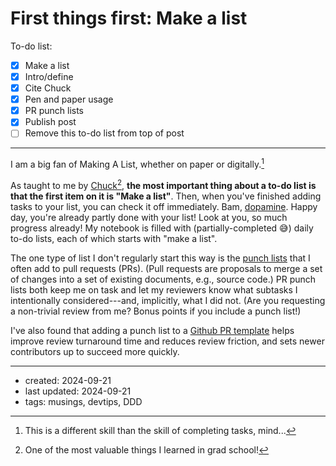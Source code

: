 # First things first: Make a list

To-do list:
- [x] Make a list
- [x] Intro/define
- [x] Cite Chuck
- [x] Pen and paper usage
- [x] PR punch lists
- [x] Publish post
- [ ] Remove this to-do list from top of post

---
I am a big fan of Making A List, whether on paper or digitally.[^skill] 

As taught to me by <a class="impersonal" href="https://futurestatesband.ca/)">Chuck</a>[^chuck], **the most important thing about a to-do list is that the first item on it is "Make a list"**. Then, when you've finished adding tasks to your list, you can check it off immediately. Bam, [dopamine](../driven-developments/). Happy day, you're already partly done with your list! Look at you, so much progress already!
My notebook is filled with (partially-completed 😅) daily to-do lists, each of which starts with "make a list".

The one type of list I don't regularly start this way is the <a class="impersonal" href="https://en.wikipedia.org/wiki/Punch_list">punch lists</a> that I often add to pull requests (PRs). (Pull requests are proposals to merge a set of changes into a set of existing documents, e.g., source code.) PR punch lists both keep me on task and let my reviewers know what subtasks I intentionally considered---and, implicitly, what I did not. (Are you requesting a non-trivial review from me? Bonus points if you include a punch list!)

I've also found that adding a punch list to a <a class="impersonal" href="https://docs.github.com/en/communities/using-templates-to-encourage-useful-issues-and-pull-requests/creating-a-pull-request-template-for-your-repository">Github PR template</a> helps improve review turnaround time and reduces review friction, and sets newer contributors up to succeed more quickly.

[^skill]: This is a different skill than the skill of completing tasks, mind...

[^chuck]: One of the most valuable things I learned in grad school!

<footnotes/>

--- 
- created: 2024-09-21
- last updated: 2024-09-21
- tags: musings, devtips, DDD 
